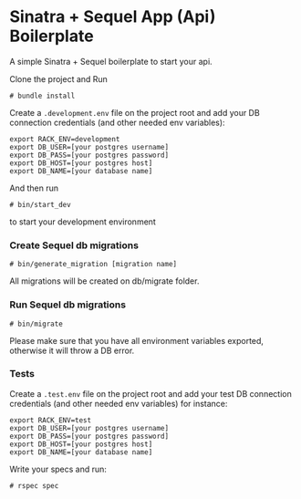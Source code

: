 # Sinatra + Sequel App (Api) Boilerplate

A simple Sinatra + Sequel boilerplate to start your api.

Clone the project and Run

```
# bundle install
```

Create a ```.development.env``` file on the project root and add your DB connection credentials (and other needed env variables):

```
export RACK_ENV=development
export DB_USER=[your postgres username]
export DB_PASS=[your postgres password]
export DB_HOST=[your postgres host]
export DB_NAME=[your database name]

```
And then run

```
# bin/start_dev
```

to start your development environment

### Create Sequel db migrations

```
# bin/generate_migration [migration name]
```
All migrations will be created on db/migrate folder.

### Run Sequel db migrations

```
# bin/migrate
```
Please make sure that you have all environment variables exported, otherwise it will throw a DB error.

### Tests

Create a ```.test.env``` file on the project root and add your test DB connection credentials (and other needed env variables) for instance:

```
export RACK_ENV=test
export DB_USER=[your postgres username]
export DB_PASS=[your postgres password]
export DB_HOST=[your postgres host]
export DB_NAME=[your database name]

```

Write your specs and run:

``` # rspec spec ```
